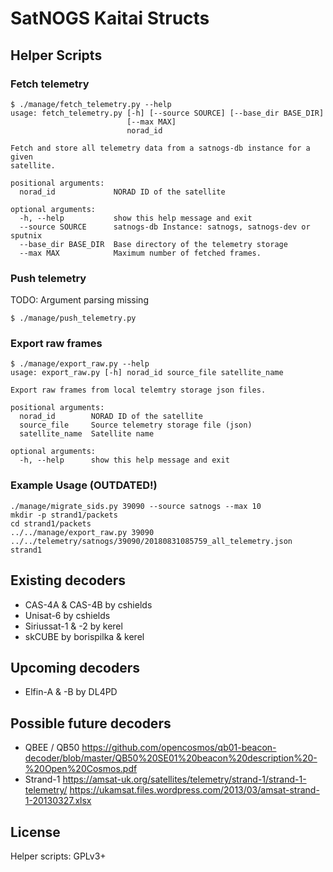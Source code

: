 # SatNOGS Kaitai Structs

## Helper Scripts

### Fetch telemetry
```
$ ./manage/fetch_telemetry.py --help
usage: fetch_telemetry.py [-h] [--source SOURCE] [--base_dir BASE_DIR]
                          [--max MAX]
                          norad_id

Fetch and store all telemetry data from a satnogs-db instance for a given
satellite.

positional arguments:
  norad_id             NORAD ID of the satellite

optional arguments:
  -h, --help           show this help message and exit
  --source SOURCE      satnogs-db Instance: satnogs, satnogs-dev or sputnix
  --base_dir BASE_DIR  Base directory of the telemetry storage
  --max MAX            Maximum number of fetched frames.
```
### Push telemetry
TODO: Argument parsing missing
```
$ ./manage/push_telemetry.py
```

### Export raw frames

```
$ ./manage/export_raw.py --help
usage: export_raw.py [-h] norad_id source_file satellite_name

Export raw frames from local telemtry storage json files.

positional arguments:
  norad_id        NORAD ID of the satellite
  source_file     Source telemetry storage file (json)
  satellite_name  Satellite name

optional arguments:
  -h, --help      show this help message and exit
```

### Example Usage (OUTDATED!)
```
./manage/migrate_sids.py 39090 --source satnogs --max 10
mkdir -p strand1/packets
cd strand1/packets
../../manage/export_raw.py 39090 ../../telemetry/satnogs/39090/20180831085759_all_telemetry.json strand1
```

## Existing decoders
- CAS-4A & CAS-4B by cshields
- Unisat-6 by cshields
- Siriussat-1 & -2 by kerel
- skCUBE by borispilka & kerel

## Upcoming decoders
- Elfin-A & -B by DL4PD

## Possible future decoders

- QBEE / QB50
  <https://github.com/opencosmos/qb01-beacon-decoder/blob/master/QB50%20SE01%20beacon%20description%20-%20Open%20Cosmos.pdf>
- Strand-1
  <https://amsat-uk.org/satellites/telemetry/strand-1/strand-1-telemetry/>
  <https://ukamsat.files.wordpress.com/2013/03/amsat-strand-1-20130327.xlsx>

## License
Helper scripts: GPLv3+
